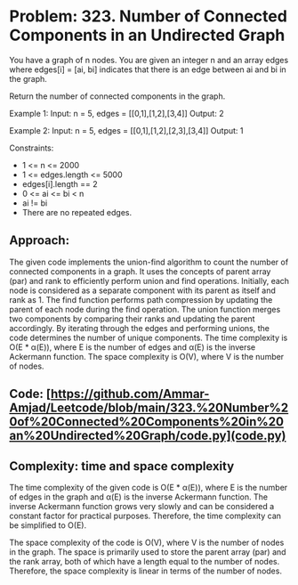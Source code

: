 # Problem: 323. Number of Connected Components in an Undirected Graph
You have a graph of n nodes. You are given an integer n and an array edges where edges[i] = [ai, bi] indicates that there is an edge between ai and bi in the graph.

Return the number of connected components in the graph. 

Example 1:
Input: n = 5, edges = [[0,1],[1,2],[3,4]]
Output: 2

Example 2:
Input: n = 5, edges = [[0,1],[1,2],[2,3],[3,4]]
Output: 1
 
Constraints:
- 1 <= n <= 2000
- 1 <= edges.length <= 5000
- edges[i].length == 2
- 0 <= ai <= bi < n
- ai != bi
- There are no repeated edges.

## Approach:
The given code implements the union-find algorithm to count the number of connected components in a graph. It uses the concepts of parent array (par) and rank to efficiently perform union and find operations. Initially, each node is considered as a separate component with its parent as itself and rank as 1. The find function performs path compression by updating the parent of each node during the find operation. The union function merges two components by comparing their ranks and updating the parent accordingly. By iterating through the edges and performing unions, the code determines the number of unique components. The time complexity is O(E * α(E)), where E is the number of edges and α(E) is the inverse Ackermann function. The space complexity is O(V), where V is the number of nodes.

## Code: [https://github.com/Ammar-Amjad/Leetcode/blob/main/323.%20Number%20of%20Connected%20Components%20in%20an%20Undirected%20Graph/code.py](code.py)

## Complexity: time and space complexity
The time complexity of the given code is O(E * α(E)), 
where E is the number of edges in the graph and α(E) is the inverse Ackermann function. The inverse Ackermann function grows very slowly and can be considered a constant factor for practical purposes. Therefore, the time complexity can be simplified to O(E).

The space complexity of the code is O(V), 
where V is the number of nodes in the graph. The space is primarily used to store the parent array (par) and the rank array, both of which have a length equal to the number of nodes. Therefore, the space complexity is linear in terms of the number of nodes.